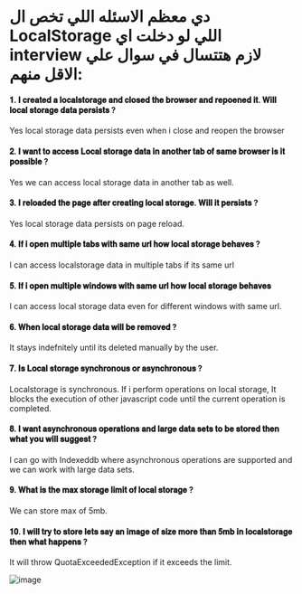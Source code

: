 <h1>
  دي معظم الاسئله اللي تخص ال LocalStorage اللي لو دخلت اي interview لازم هتتسال في سوال علي الاقل منهم:   
</h1>



####    𝟏. 𝐈 𝐜𝐫𝐞𝐚𝐭𝐞𝐝 𝐚 𝐥𝐨𝐜𝐚𝐥𝐬𝐭𝐨𝐫𝐚𝐠𝐞 𝐚𝐧𝐝 𝐜𝐥𝐨𝐬𝐞𝐝 𝐭𝐡𝐞 𝐛𝐫𝐨𝐰𝐬𝐞𝐫 𝐚𝐧𝐝 𝐫𝐞𝐩𝐨𝐞𝐧𝐞𝐝 𝐢𝐭. 𝐖𝐢𝐥𝐥 𝐥𝐨𝐜𝐚𝐥 𝐬𝐭𝐨𝐫𝐚𝐠𝐞 𝐝𝐚𝐭𝐚 𝐩𝐞𝐫𝐬𝐢𝐬𝐭𝐬 ?
Yes local storage data persists even when i close and reopen the browser

####    𝟐. 𝐈 𝐰𝐚𝐧𝐭 𝐭𝐨 𝐚𝐜𝐜𝐞𝐬𝐬 𝐋𝐨𝐜𝐚𝐥 𝐬𝐭𝐨𝐫𝐚𝐠𝐞 𝐝𝐚𝐭𝐚 𝐢𝐧 𝐚𝐧𝐨𝐭𝐡𝐞𝐫 𝐭𝐚𝐛 𝐨𝐟 𝐬𝐚𝐦𝐞 𝐛𝐫𝐨𝐰𝐬𝐞𝐫 𝐢𝐬 𝐢𝐭 𝐩𝐨𝐬𝐬𝐢𝐛𝐥𝐞 ?
Yes we can access local storage data in another tab as well.

####    𝟑. 𝐈 𝐫𝐞𝐥𝐨𝐚𝐝𝐞𝐝 𝐭𝐡𝐞 𝐩𝐚𝐠𝐞 𝐚𝐟𝐭𝐞𝐫 𝐜𝐫𝐞𝐚𝐭𝐢𝐧𝐠 𝐥𝐨𝐜𝐚𝐥 𝐬𝐭𝐨𝐫𝐚𝐠𝐞. 𝐖𝐢𝐥𝐥 𝐢𝐭 𝐩𝐞𝐫𝐬𝐢𝐬𝐭𝐬 ?
Yes local storage data persists on page reload.

####    𝟒. 𝐈𝐟 𝐢 𝐨𝐩𝐞𝐧 𝐦𝐮𝐥𝐭𝐢𝐩𝐥𝐞 𝐭𝐚𝐛𝐬 𝐰𝐢𝐭𝐡 𝐬𝐚𝐦𝐞 𝐮𝐫𝐥 𝐡𝐨𝐰 𝐥𝐨𝐜𝐚𝐥 𝐬𝐭𝐨𝐫𝐚𝐠𝐞 𝐛𝐞𝐡𝐚𝐯𝐞𝐬 ?
I can access localstorage data in multiple tabs if its same url

####    𝟓. 𝐈𝐟 𝐢 𝐨𝐩𝐞𝐧 𝐦𝐮𝐥𝐭𝐢𝐩𝐥𝐞 𝐰𝐢𝐧𝐝𝐨𝐰𝐬 𝐰𝐢𝐭𝐡 𝐬𝐚𝐦𝐞 𝐮𝐫𝐥 𝐡𝐨𝐰 𝐥𝐨𝐜𝐚𝐥 𝐬𝐭𝐨𝐫𝐚𝐠𝐞 𝐛𝐞𝐡𝐚𝐯𝐞𝐬 
I can access local storage data even for different windows with same url.

####    𝟔. 𝐖𝐡𝐞𝐧 𝐥𝐨𝐜𝐚𝐥 𝐬𝐭𝐨𝐫𝐚𝐠𝐞 𝐝𝐚𝐭𝐚 𝐰𝐢𝐥𝐥 𝐛𝐞 𝐫𝐞𝐦𝐨𝐯𝐞𝐝 ?
It stays indefnitely until its deleted manually by the user.

####    𝟕. 𝐈𝐬 𝐋𝐨𝐜𝐚𝐥 𝐬𝐭𝐨𝐫𝐚𝐠𝐞 𝐬𝐲𝐧𝐜𝐡𝐫𝐨𝐧𝐨𝐮𝐬 𝐨𝐫 𝐚𝐬𝐲𝐧𝐜𝐡𝐫𝐨𝐧𝐨𝐮𝐬 ?
Localstorage is synchronous. If i perform operations on local storage, It blocks the execution of other javascript code until the current operation is completed. 

####    𝟖. 𝐈 𝐰𝐚𝐧𝐭 𝐚𝐬𝐲𝐧𝐜𝐡𝐫𝐨𝐧𝐨𝐮𝐬 𝐨𝐩𝐞𝐫𝐚𝐭𝐢𝐨𝐧𝐬 𝐚𝐧𝐝 𝐥𝐚𝐫𝐠𝐞 𝐝𝐚𝐭𝐚 𝐬𝐞𝐭𝐬 𝐭𝐨 𝐛𝐞 𝐬𝐭𝐨𝐫𝐞𝐝 𝐭𝐡𝐞𝐧 𝐰𝐡𝐚𝐭 𝐲𝐨𝐮 𝐰𝐢𝐥𝐥 𝐬𝐮𝐠𝐠𝐞𝐬𝐭 ?
I can go with Indexeddb where asynchronous operations are supported and we can work with large data sets.

####    𝟗. 𝐖𝐡𝐚𝐭 𝐢𝐬 𝐭𝐡𝐞 𝐦𝐚𝐱 𝐬𝐭𝐨𝐫𝐚𝐠𝐞 𝐥𝐢𝐦𝐢𝐭 𝐨𝐟 𝐥𝐨𝐜𝐚𝐥 𝐬𝐭𝐨𝐫𝐚𝐠𝐞 ?
We can store max of 5mb.

####    𝟏𝟎. 𝐈 𝐰𝐢𝐥𝐥 𝐭𝐫𝐲 𝐭𝐨 𝐬𝐭𝐨𝐫𝐞 𝐥𝐞𝐭𝐬 𝐬𝐚𝐲 𝐚𝐧 𝐢𝐦𝐚𝐠𝐞 𝐨𝐟 𝐬𝐢𝐳𝐞 𝐦𝐨𝐫𝐞 𝐭𝐡𝐚𝐧 𝟓𝐦𝐛 𝐢𝐧 𝐥𝐨𝐜𝐚𝐥𝐬𝐭𝐨𝐫𝐚𝐠𝐞 𝐭𝐡𝐞𝐧 𝐰𝐡𝐚𝐭 𝐡𝐚𝐩𝐩𝐞𝐧𝐬 ?
It will throw QuotaExceededException if it exceeds the limit.

![image](https://github.com/user-attachments/assets/72d67683-c799-4ac8-a089-5448ad7527ce)
